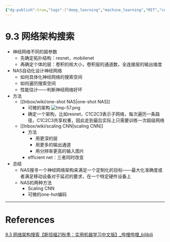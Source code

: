 ```yaml
---
{"dg-publish":true,"tags":["deep_learning","machine_learning","MIT","course"],"permalink":"/Inbox/study/人工智能/机器学习/MIT21秋课程/9.3 网络架构搜索/","dgPassFrontmatter":true}
---
```



# 9.3 网络架构搜索
- 神经网络不同的超参数
	- 先确定拓扑结构：resnet，mobilenet
	- 再确定个体的层：卷积的核大小，卷积层的通道数，全连接层的输出维度
- NAS自动化设计神经网络
	- 如何具体化神经网络的搜索空间
	- 如何遍历搜索空间
	- 性能估计——判断神经网络好坏
- 方法
	- [[Inbox/wiki/one-shot NAS\|one-shot NAS]]
		- 可微的架构
		![tmp-57.png](/img/user/Assets/attachments/tmp/tmp-57.png)
		- 确定一个架构，比如resnet，C1C2C3表示子网络，每次遍历一条路径，C1C2C3共享权重，因此走到最后实际上只需要训练一次超级网络
	- [[Inbox/wiki/scaling CNN\|scaling CNN]]
		- 方法
			- 用更深的层
			- 用更多的输出通道
			- 用分辨率更高的输入图片
		- efficient net：三者同时改变
- 总结
	- NAS搜寻一个神经网络架构来满足一个定制化的目标——最大化准确度或者满足移动设备对于延迟的要求，在一个特定硬件设备上
	- NAS的两种方法
		- Scaling CNN
		- 可微的one-hot编码
---
# References
[9.3 网络架构搜索【斯坦福21秋季：实用机器学习中文版】_哔哩哔哩_bilibili](https://www.bilibili.com/video/BV1gP4y1H7Rd?spm_id_from=333.788.videopod.sections&vd_source=73a67190a2e14f51c71c0fa447f094aa)